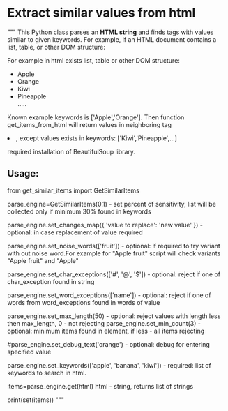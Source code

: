# Extract similar values from html

"""
This Python class parses an **HTML string** and finds tags with values similar to given keywords.
For example, if an HTML document contains a list, table, or other DOM structure:

For example in html exists list, table or other DOM structure:

<ul>
<li>Apple</li>
<li>Orange</li>
<li>Kiwi</li>
<li>Pineapple</li>
.....
</ul>

Known example keywords is ['Apple','Orange'].
Then function get_items_from_html will return values in neighboring tag <li>, except values exists in keywords: ['Kiwi','Pineapple',...]


required installation of BeautifulSoup library.



## Usage:



from get_similar_items import GetSimilarItems


parse_engine=GetSimilarItems(0.1) -  set percent of sensitivity, list will be collected only if minimum 30% found in keywords


parse_engine.set_changes_map({ 'value to replace': 'new value' }) - optional: in case replacement of value required


parse_engine.set_noise_words(['fruit']) - optional: if required to try variant with out noise word.For example for "Apple fruit" script will check variants "Apple fruit" and "Apple"


parse_engine.set_char_exceptions(['#', '@', '$']) - optional: reject if one of char_exception found in string


parse_engine.set_word_exceptions(['name']) - optional: reject if one of words from word_exceptions found in words of value


parse_engine.set_max_length(50) - optional: reject values with length less then max_length, 0 - not rejecting
parse_engine.set_min_count(3) - optional: minimum items found in element, if less - all items rejecting


#parse_engine.set_debug_text('orange') - optional: debug for entering specified value


parse_engine.set_keywords(['apple', 'banana', 'kiwi']) - required: list of keywords to search in html.


items=parse_engine.get(html)   html - string, returns list of strings


print(set(items))
"""
